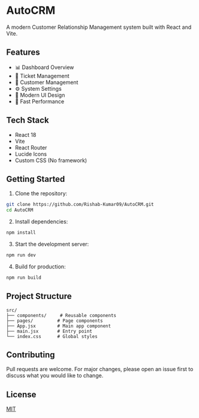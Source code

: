 # AutoCRM

A modern Customer Relationship Management system built with React and Vite.

## Features

- 📊 Dashboard Overview
- 🎫 Ticket Management
- 👥 Customer Management
- ⚙️ System Settings
- 🎨 Modern UI Design
- 🚀 Fast Performance

## Tech Stack

- React 18
- Vite
- React Router
- Lucide Icons
- Custom CSS (No framework)

## Getting Started

1. Clone the repository:
```bash
git clone https://github.com/Rishab-Kumar09/AutoCRM.git
cd AutoCRM
```

2. Install dependencies:
```bash
npm install
```

3. Start the development server:
```bash
npm run dev
```

4. Build for production:
```bash
npm run build
```

## Project Structure

```
src/
├── components/     # Reusable components
├── pages/         # Page components
├── App.jsx        # Main app component
├── main.jsx       # Entry point
└── index.css      # Global styles
```

## Contributing

Pull requests are welcome. For major changes, please open an issue first to discuss what you would like to change.

## License

[MIT](https://choosealicense.com/licenses/mit/)
